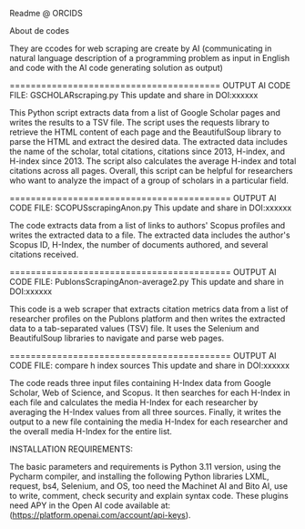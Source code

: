 Readme 
@ ORCIDS 

About de codes 

They are ccodes for web scraping are create by AI (communicating in natural language description of a programming problem as input in English and code with the AI code generating solution as output)

========================================
OUTPUT AI CODE FILE: GSCHOLARscraping.py
This update and share in DOI:xxxxxx 
 
This Python script extracts data from a list of Google Scholar pages and writes the results to a TSV file. The script uses the requests library to retrieve the HTML content of each page and the BeautifulSoup library to parse the HTML and extract the desired data. The extracted data includes the name of the scholar, total citations, citations since 2013, H-index, and H-index since 2013. The script also calculates the average H-index and total citations across all pages. Overall, this script can be helpful for researchers who want to analyze the impact of a group of scholars in a particular field.

==========================================
OUTPUT AI CODE FILE: SCOPUSscrapingAnon.py
This update and share in DOI:xxxxxx

The code extracts data from a list of links to authors' Scopus profiles and writes the extracted data to a file. The extracted data includes the author's Scopus ID, H-Index, the number of documents authored, and several citations received. 

==========================================
OUTPUT AI CODE FILE: PublonsScrapingAnon-average2.py
This update and share in DOI:xxxxxx 

This code is a web scraper that extracts citation metrics data from a list of researcher profiles on the Publons platform and then writes the extracted data to a tab-separated values (TSV) file. It uses the Selenium and BeautifulSoup libraries to navigate and parse web pages. 

==========================================
OUTPUT AI CODE FILE: compare h index sources 
This update and share in DOI:xxxxxx 


The code reads three input files containing H-Index data from Google Scholar, Web of Science, and Scopus. It then searches for each H-Index in each file and calculates the media H-Index for each researcher by averaging the H-Index values from all three sources. Finally, it writes the output to a new file containing the media H-Index for each researcher and the overall media H-Index for the entire list. 

INSTALLATION REQUIREMENTS:

The basic parameters and requirements is Python 3.11 version, using the Pycharm compiler, and installing the following Python libraries LXML, request, bs4, Selenium, and OS, too need the Machinet AI and Bito AI, use to write, comment, check security and explain syntax code. These plugins need APY in the Open AI code available at: (https://platform.openai.com/account/api-keys). 


 

